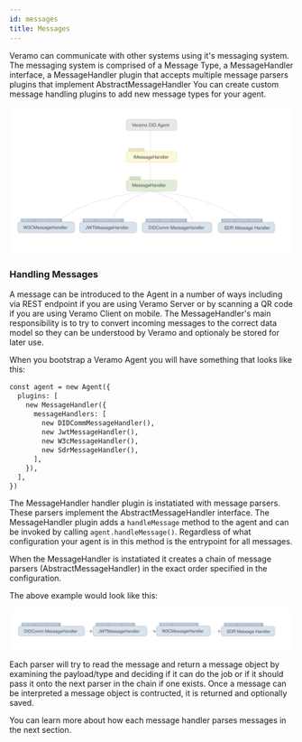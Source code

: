 ```yaml
---
id: messages
title: Messages
---
```


Veramo can communicate with other systems using it's messaging system. The messaging system is comprised of a Message Type, a MessageHandler interface, a MessageHandler plugin that accepts multiple message parsers plugins that implement AbstractMessageHandler You can create custom message handling plugins to add new message types for your agent.

![img](../../static/img/diagrams/veramo_message_handler_simple.svg)

### Handling Messages

A message can be introduced to the Agent in a number of ways including via REST endpoint if you are using Veramo Server or by scanning a QR code if you are using Veramo Client on mobile. The MessageHandler's main responsibility is to try to convert incoming messages to the correct data model so they can be understood by Veramo and optionaly be stored for later use.

When you bootstrap a Veramo Agent you will have something that looks like this:

```tsx
const agent = new Agent({
  plugins: [
    new MessageHandler({
      messageHandlers: [
        new DIDCommMessageHandler(),
        new JwtMessageHandler(),
        new W3cMessageHandler(),
        new SdrMessageHandler(),
      ],
    }),
  ],
})
```

The MessageHandler handler plugin is instatiated with message parsers. These parsers implement the AbstractMessageHandler interface. The MessageHandler plugin adds a `handleMessage` method to the agent and can be invoked by calling `agent.handleMessage()`. Regardless of what configuration your agent is in this method is the entrypoint for all messages.

When the MessageHandler is instatiated it creates a chain of message parsers (AbstractMessageHandler) in the exact order specified in the configuration.

The above example would look like this:

![img](../../static/img/diagrams/veramo_message_handler_chain.svg)

Each parser will try to read the message and return a message object by examining the payload/type and deciding if it can do the job or if it should pass it onto the next parser in the chain if one exists. Once a message can be interpreted a message object is contructed, it is returned and optionally saved.

You can learn more about how each message handler parses messages in the next section.
